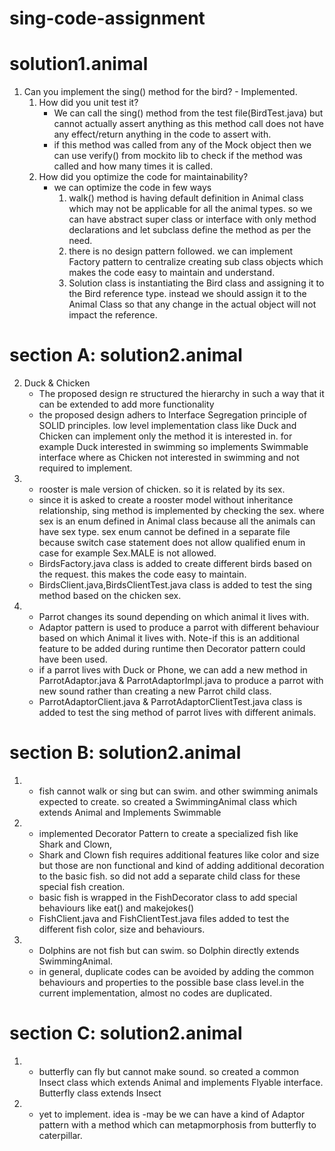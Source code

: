 # sing-code-assignment
solution1.animal
=================
1. Can you implement the sing() method for the bird? - Implemented.
   1. How did you unit test it? 
        - We can call the sing() method from the test file(BirdTest.java) but cannot actually assert anything as this method call does not have any effect/return anything in the code to assert with.
        - if this method was called from any of the Mock object then we can use verify() from mockito lib to check if the method was called and how many times it is called.
   2. How did you optimize the code for maintainability?
        - we can optimize the code in few ways
            1. walk() method is having default definition in Animal class which may not be applicable for all the animal types. so we can have abstract super class or interface with only method declarations and let subclass define the method as per the need.
            2. there is no design pattern followed. we can implement Factory pattern to centralize creating sub class objects which makes the code easy to maintain and understand.
            3. Solution class is instantiating the Bird class and assigning it to the Bird reference type. instead we should assign it to the Animal Class so that any change in the actual object will not impact the reference.
            
section A: solution2.animal
============================
2. Duck & Chicken
    - The proposed design re structured the hierarchy in such a way that it can be extended to add more functionality 
    - the proposed design adhers to Interface Segregation principle of SOLID principles. low level implementation class like Duck and Chicken can implement only the method it is interested in. for example Duck interested in swimming so implements Swimmable interface where as Chicken not interested in swimming and not required to implement.
3. 
    - rooster is male version of chicken. so it is related by its sex.
    - since it is asked to create a rooster model without inheritance relationship, sing method is implemented by checking the sex. where sex is an enum defined in Animal class because all the animals can have sex type. sex enum cannot be defined in a separate file because switch case statement does not allow qualified enum in case for example Sex.MALE is not allowed.
    - BirdsFactory.java class is added to create different birds based on the request. this makes the code easy to maintain.
    - BirdsClient.java,BirdsClientTest.java class is added to test the sing method based on the chicken sex.
4. 
    - Parrot changes its sound depending on which animal it lives with.
    - Adaptor pattern is used to produce a parrot with different behaviour based on which Animal it lives with. Note-if this is an additional feature to be added during runtime then Decorator pattern could have been used.
    - if a parrot lives with Duck or Phone, we can add a new method in ParrotAdaptor.java & ParrotAdaptorImpl.java to produce a parrot with new sound rather than creating a new Parrot child class.
    - ParrotAdaptorClient.java & ParrotAdaptorClientTest.java class is added to test the sing method of parrot lives with different animals.
    
section B: solution2.animal
============================    
1. 
    - fish cannot walk or sing but can swim. and other swimming animals expected to create. so created a SwimmingAnimal class which extends Animal and Implements Swimmable
2. 
    - implemented Decorator Pattern to create a specialized fish like Shark and Clown,
    - Shark and Clown fish requires additional features like color and size but those are non functional and kind of adding additional decoration to the basic fish. so did not add a separate child class for these special fish creation.
    - basic fish is wrapped in the FishDecorator class to add special behaviours like eat() and makejokes()
    - FishClient.java and FishClientTest.java files added to test the different fish color, size and behaviours.
3.  
    - Dolphins are not fish but can swim. so Dolphin directly extends SwimmingAnimal.
    - in general, duplicate codes can be avoided by adding the common behaviours and properties to the possible base class level.in the current implementation, almost no codes are duplicated.   

section C: solution2.animal
============================      
1. 
    - butterfly can fly but cannot make sound. so created a common Insect class which extends Animal and implements Flyable interface. Butterfly class extends Insect
2. 
    - yet to implement. idea is -may be we can have a kind of Adaptor pattern with a method which can metapmorphosis from butterfly to caterpillar.   
